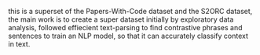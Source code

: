 this is a superset of the Papers-With-Code dataset and the S2ORC dataset, the main work is to create a super dataset initially by exploratory data
analysis, followed effiecient text-parsing to find contrastive phrases and sentences to train an NLP model, so that it can accurately classify
context in text.
